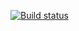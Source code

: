 [![Build status](https://ci.appveyor.com/api/projects/status/k1n4ek7nbst9tl8y?svg=true)](https://ci.appveyor.com/project/alexwnovak/nanobuilder)
